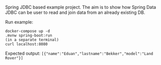 Spring JDBC based example project.
The aim is to show how Spring Data JDBC can be user to read and join data from an already existing DB.

Run example:
```
docker-compose up -d
.mvnw spring-boot:run
(in a separate terminal)
curl localhost:8080
```
Expected output:
`[{"name":"Eduan","lastname":"Bekker","model":"Land Rover"}]`